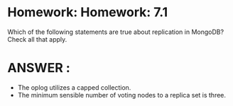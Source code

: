 # Homework: Homework: 7.1

Which of the following statements are true about replication in MongoDB? Check all that apply.

# ANSWER :
- The oplog utilizes a capped collection.
- The minimum sensible number of voting nodes to a replica set is three.

